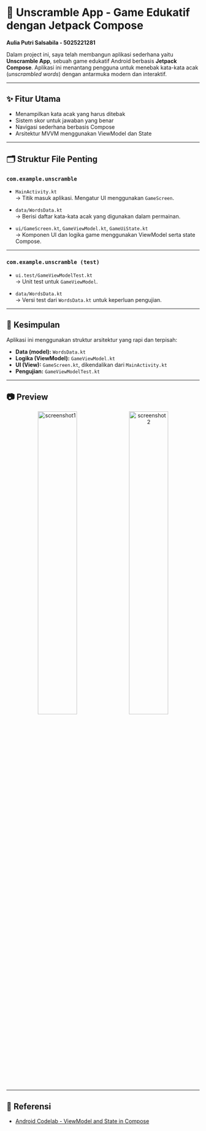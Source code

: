 # 🧩 Unscramble App - Game Edukatif dengan Jetpack Compose

**Aulia Putri Salsabila - 5025221281**

Dalam project ini, saya telah membangun aplikasi sederhana yaitu **Unscramble App**, sebuah game edukatif Android berbasis **Jetpack Compose**. Aplikasi ini menantang pengguna untuk menebak kata-kata acak (*unscrambled words*) dengan antarmuka modern dan interaktif.

---

## ✨ Fitur Utama

- Menampilkan kata acak yang harus ditebak  
- Sistem skor untuk jawaban yang benar  
- Navigasi sederhana berbasis Compose  
- Arsitektur MVVM menggunakan ViewModel dan State  

---

## 🗂️ Struktur File Penting

### `com.example.unscramble`

- `MainActivity.kt`  
  → Titik masuk aplikasi. Mengatur UI menggunakan `GameScreen`.

- `data/WordsData.kt`  
  → Berisi daftar kata-kata acak yang digunakan dalam permainan.

- `ui/GameScreen.kt`, `GameViewModel.kt`, `GameUiState.kt`  
  → Komponen UI dan logika game menggunakan ViewModel serta state Compose.

---

### `com.example.unscramble (test)`

- `ui.test/GameViewModelTest.kt`  
  → Unit test untuk `GameViewModel`.

- `data/WordsData.kt`  
  → Versi test dari `WordsData.kt` untuk keperluan pengujian.

---

## 🧠 Kesimpulan

Aplikasi ini menggunakan struktur arsitektur yang rapi dan terpisah:

- **Data (model):** `WordsData.kt`  
- **Logika (ViewModel):** `GameViewModel.kt`  
- **UI (View):** `GameScreen.kt`, dikendalikan dari `MainActivity.kt`  
- **Pengujian:** `GameViewModelTest.kt`  

---

## 📷 Preview
<p align="center">
  <img src="https://github.com/user-attachments/assets/4a1b5608-ee5d-4caf-a79a-cfd3185d3e45" alt="screenshot1" width="45%" />
  &nbsp;
  <img src="https://github.com/user-attachments/assets/ea831c4c-b56d-4ee1-95a6-3f1410e58f89" alt="screenshot2" width="45%" />
</p>

---

## 🔗 Referensi

- [Android Codelab - ViewModel and State in Compose](https://developer.android.com/codelabs/basic-android-kotlin-compose-viewmodel-and-state?hl=id)

